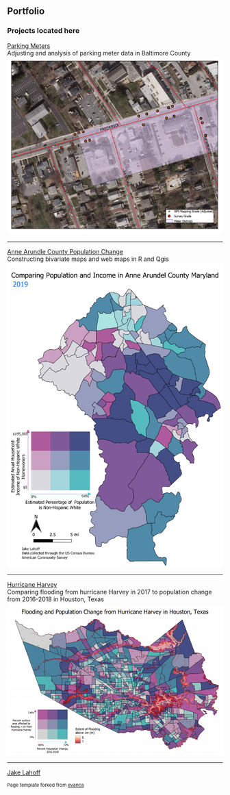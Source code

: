 ## Portfolio



### Projects located here 

[Parking Meters](ParkingMeters/index.md)
<br>Adjusting and analysis of parking meter data in Baltimore County<br/>
[<img src="images/Catonsville.png?raw=true"/>](ParkingMeters/index.md)

---
[Anne Arundle County Population Change](/lab_8/index.md)
<br>Constructing bivariate maps and web maps in R and Qgis <br/>
[<img src="images/ann_arundel_map.png?raw=true"/>](/lab_8/index.md)

---
[Hurricane Harvey](/final_project/index.md)
<br>Comparing flooding from hurricane Harvey in 2017 to population change from 2016-2018 in Houston, Texas<br/>
[<img src="images/bivariate_map.png?raw=true"/>](/final_project/index.md)



---
[J](/easter/index.md)[ake Lahoff](index.md)

<p style="font-size:11px">Page template forked from <a href="https://github.com/evanca/quick-portfolio">evanca</a></p>
<!-- Remove above link if you don't want to attibute -->
